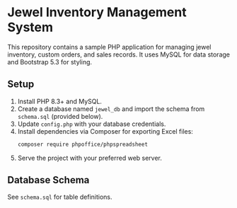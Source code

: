 # Jewel Inventory Management System

This repository contains a sample PHP application for managing jewel inventory, custom orders, and sales records. It uses MySQL for data storage and Bootstrap 5.3 for styling.

## Setup
1. Install PHP 8.3+ and MySQL.
2. Create a database named `jewel_db` and import the schema from `schema.sql` (provided below).
3. Update `config.php` with your database credentials.
4. Install dependencies via Composer for exporting Excel files:
   ```bash
   composer require phpoffice/phpspreadsheet
   ```
5. Serve the project with your preferred web server.

## Database Schema
See `schema.sql` for table definitions.
